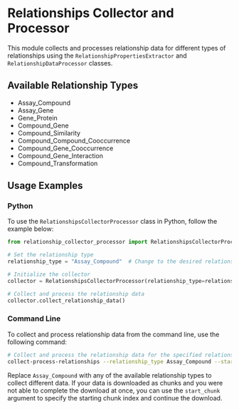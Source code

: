 # Relationships Collector and Processor

This module collects and processes relationship data for different types of relationships using the `RelationshipPropertiesExtractor` and `RelationshipDataProcessor` classes.

## Available Relationship Types

- Assay_Compound
- Assay_Gene
- Gene_Protein
- Compound_Gene
- Compound_Similarity
- Compound_Compound_Cooccurrence
- Compound_Gene_Cooccurrence
- Compound_Gene_Interaction
- Compound_Transformation


## Usage Examples

### Python

To use the `RelationshipsCollectorProcessor` class in Python, follow the example below:

```python
from relationship_collector_processor import RelationshipsCollectorProcessor

# Set the relationship type
relationship_type = "Assay_Compound"  # Change to the desired relationship type

# Initialize the collector
collector = RelationshipsCollectorProcessor(relationship_type=relationship_type, start_chunk=0)

# Collect and process the relationship data
collector.collect_relationship_data()
```

### Command Line

To collect and process relationship data from the command line, use the following command:

```sh
# Collect and process the relationship data for the specified relationship type
collect-process-relationships --relationship_type Assay_Compound --start_chunk 0
```

Replace `Assay_Compound` with any of the available relationship types to collect different data.
If your data is downloaded as chunks and you were not able to complete the 
download at once, you can use the `start_chunk` argument to specify the starting 
chunk index and continue the download.
